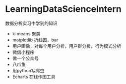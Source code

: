 # LearningDataScienceIntern
数据分析实习中学到的知识

- k-means 聚类
- matplotlib 折线图，bar
- 用户画像，对每个用户分析，用户群分析，行为模式分析
- 微信小程序
- 做一个公众号
- 八爪鱼
- 用python写爬虫
- Echarts 在线作图工具
